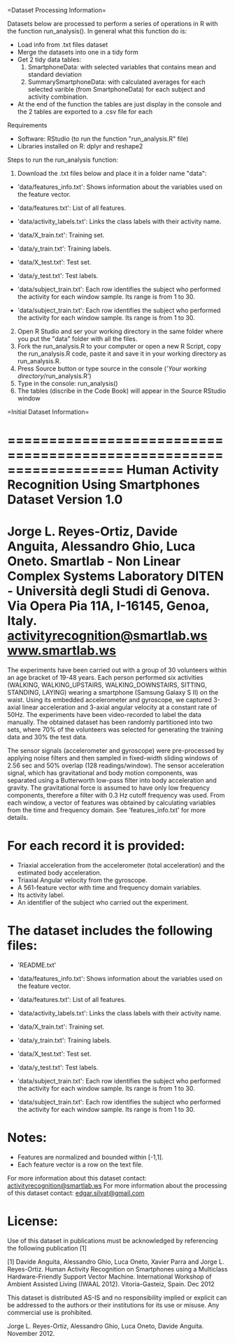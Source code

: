 =Dataset Processing Information=

Datasets below are processed to perform a series of operations in R with the function run_analysis(). In general what this function do is:
- Load info from .txt files dataset
- Merge the datasets into one in a tidy form
- Get 2 tidy data tables: 
	1. SmartphoneData: with selected variables that contains mean and standard deviation 
	2. SummarySmartphoneData: with calculated averages for each selected varible (from SmartphoneData) for each subject and activity combination.
- At the end of the function the tables are just display in the console and the 2 tables are exported to a .csv file for each

Requirements
- Software: RStudio (to run the function "run_analysis.R" file)
- Libraries installed on R: dplyr and reshape2

Steps to run the run_analysis function:
1. Download the .txt files below and place it in a folder name "data":
- 'data/features_info.txt': Shows information about the variables used on the feature vector.

- 'data/features.txt': List of all features.

- 'data/activity_labels.txt': Links the class labels with their activity name.

- 'data/X_train.txt': Training set.

- 'data/y_train.txt': Training labels.

- 'data/X_test.txt': Test set.

- 'data/y_test.txt': Test labels.

- 'data/subject_train.txt': Each row identifies the subject who performed the activity for each window sample. Its range is from 1 to 30. 

- 'data/subject_train.txt': Each row identifies the subject who performed the activity for each window sample. Its range is from 1 to 30. 

2. Open R Studio and ser your working directory in the same folder where you put the "data" folder with all the files.
3. Fork the run_analysis.R to your computer or open a new R Script, copy the run_analysis.R code, paste it and save it in your working directory as run_analysis.R.
4. Press Source button or type source in the console ('*Your working directory*/run_analysis.R')
5. Type in the console: run_analysis() 
6. The tables (discribe in the Code Book) will appear in the Source RStudio window 

=Initial Dataset Information=

==================================================================
Human Activity Recognition Using Smartphones Dataset
Version 1.0
==================================================================
Jorge L. Reyes-Ortiz, Davide Anguita, Alessandro Ghio, Luca Oneto.
Smartlab - Non Linear Complex Systems Laboratory
DITEN - Università degli Studi di Genova.
Via Opera Pia 11A, I-16145, Genoa, Italy.
activityrecognition@smartlab.ws
www.smartlab.ws
==================================================================

The experiments have been carried out with a group of 30 volunteers within an age bracket of 19-48 years. Each person performed six activities (WALKING, WALKING_UPSTAIRS, WALKING_DOWNSTAIRS, SITTING, STANDING, LAYING) 
wearing a smartphone (Samsung Galaxy S II) on the waist. Using its embedded accelerometer and gyroscope, we captured 3-axial linear acceleration and 3-axial angular velocity at a constant rate of 50Hz. 
The experiments have been video-recorded to label the data manually. The obtained dataset has been randomly partitioned into two sets, where 70% of the volunteers was selected for generating the training data and 30% 
the test data. 

The sensor signals (accelerometer and gyroscope) were pre-processed by applying noise filters and then sampled in fixed-width sliding windows of 2.56 sec and 50% overlap (128 readings/window). The sensor acceleration 
signal, which has gravitational and body motion components, was separated using a Butterworth low-pass filter into body acceleration and gravity. The gravitational force is assumed to have only low frequency components, 
therefore a filter with 0.3 Hz cutoff frequency was used. From each window, a vector of features was obtained by calculating variables from the time and frequency domain. See 'features_info.txt' for more details. 

For each record it is provided:
======================================

- Triaxial acceleration from the accelerometer (total acceleration) and the estimated body acceleration.
- Triaxial Angular velocity from the gyroscope. 
- A 561-feature vector with time and frequency domain variables. 
- Its activity label. 
- An identifier of the subject who carried out the experiment.

The dataset includes the following files:
=========================================

- 'README.txt'

- 'data/features_info.txt': Shows information about the variables used on the feature vector.

- 'data/features.txt': List of all features.

- 'data/activity_labels.txt': Links the class labels with their activity name.

- 'data/X_train.txt': Training set.

- 'data/y_train.txt': Training labels.

- 'data/X_test.txt': Test set.

- 'data/y_test.txt': Test labels.

- 'data/subject_train.txt': Each row identifies the subject who performed the activity for each window sample. Its range is from 1 to 30. 

- 'data/subject_train.txt': Each row identifies the subject who performed the activity for each window sample. Its range is from 1 to 30. 

Notes: 
======
- Features are normalized and bounded within [-1,1].
- Each feature vector is a row on the text file.

For more information about this dataset contact: activityrecognition@smartlab.ws
For more information about the processing of this dataset contact: edgar.silvat@gmail.com

License:
========
Use of this dataset in publications must be acknowledged by referencing the following publication [1] 

[1] Davide Anguita, Alessandro Ghio, Luca Oneto, Xavier Parra and Jorge L. Reyes-Ortiz. Human Activity Recognition on Smartphones using a Multiclass Hardware-Friendly Support Vector Machine. International 
Workshop of Ambient Assisted Living (IWAAL 2012). Vitoria-Gasteiz, Spain. Dec 2012

This dataset is distributed AS-IS and no responsibility implied or explicit can be addressed to the authors or their institutions for its use or misuse. Any commercial use is prohibited.

Jorge L. Reyes-Ortiz, Alessandro Ghio, Luca Oneto, Davide Anguita. November 2012.
